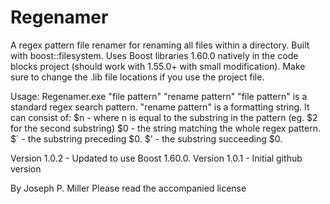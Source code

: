 Regenamer
=========

A regex pattern file renamer for renaming all files within a directory.  Built with boost::filesystem.
Uses Boost libraries 1.60.0 natively in the code blocks project (should work with 1.55.0+ with small modification).
Make sure to change the .lib file locations if you use the project file.

Usage: Regenamer.exe "file pattern" "rename pattern"
	"file pattern" is a standard regex search pattern.
	"rename pattern" is a formatting string.  It can consist of:
		$n - where n is equal to the substring in the pattern
			(eg. $2 for the second substring)
		$0 - the string matching the whole regex pattern.
		$` - the substring preceding $0.
		$' - the substring succeeding $0.

Version 1.0.2 - Updated to use Boost 1.60.0.
Version 1.0.1 - Initial github version

By Joseph P. Miller
Please read the accompanied license
